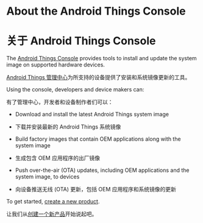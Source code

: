 # About the Android Things Console

# 关于 Android Things Console

The [Android Things Console](https://partner.android.com/things/console) provides tools to install and update the system image on supported hardware devices.

[Android Things 管理中心](https://partner.android.com/things/console)为所支持的设备提供了安装和系统镜像更新的工具。

Using the console, developers and device makers can:

有了管理中心，开发者和设备制作者们可以：

*   Download and install the latest Android Things system image

*   下载并安装最新的 Android Things 系统镜像

*   Build factory images that contain OEM applications along with the system image

*   生成包含 OEM 应用程序的出厂镜像

*   Push over-the-air (OTA) updates, including OEM applications and the system image, to devices

*   向设备推送无线 (OTA) 更新，包括 OEM 应用程序和系统镜像的更新

To get started, [create a new product](https://developer.android.google.cn/things/console/create.html).

让我们从[创建一个新产品](https://developer.android.google.cn/things/console/create.html)开始说起吧。
